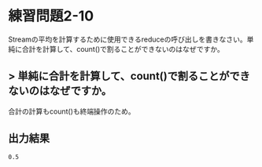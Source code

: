 # 練習問題2-10

Stream<Double>の平均を計算するために使用できるreduceの呼び出しを書きなさい。単純に合計を計算して、count()で割ることができないのはなぜですか。

## > 単純に合計を計算して、count()で割ることができないのはなぜですか。
合計の計算もcount()も終端操作のため。

## 出力結果
    0.5
